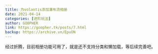 ```yaml
---
title: 为volantis添加瀑布流相册
date: 2021-04-14
categories: [进阶玩法]
author: GOOPHER
link: https://goopher.tk/posts/7.html
backup: https://archive.vn/EpuON
---
```

经过折腾，目前相册功能可用了，就是还不支持分类和懒加载，等后续完善吧。
<!-- more -->
